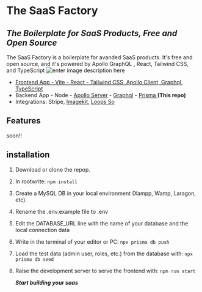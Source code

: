 

# The SaaS Factory 
## _The Boilerplate for SaaS Products, Free and Open Source_
 
The SaaS Factory is a boilerplate for avanded SaaS products. It's free and open source, and it's powered by Apollo GraphQL , React, Tailwind CSS, and TypeScript
 ![enter image description here](https://ik.imagekit.io/cluzstudio/01-cluzstudio/Sem%20t%C3%ADtulo-2023-12-19-2206_cO2HqHxMM.png?updatedAt=1703035291143)

- [Frontend App - Vite - React - Tailwind CSS, Apollo Client, Graphql, TypeScript](https://github.com/The-SaaS-Factory/frontend-saas-boilerplate-react-apollo-graphql-TS) 
- Backend App - Node - [Apollo Server](https://www.apollographql.com/docs/apollo-server/) - [Graphql](https://graphql.org/) - [Prisma  ](https://www.prisma.io/)  **(This repo)** 
- Integrations: Stripe, [Imagekit](https://imagekit.io/), [Loops So](https://loops.so/)

## Features
soon!!

## installation

 1. Download or clone the repop.
 2. In rootwrite: `npm install`
 3. Create a MySQL DB in your local environment (Xampp, Wamp, Laragon, etc).
 4. Rename the .env.example file to .env
 5. Edit the DATABASE_URL line with the name of your database and the local connection data
 6. Write in the terminal of your editor or PC: `npx prisma db push`
 7. Load the test data (admin user, roles, etc.) from the database with: `npx prisma db seed`
 8. Raise the development server to serve the frontend with: `npm run start`

    ***Start building your saas***
